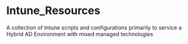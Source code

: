 # Intune_Resources
A collection of Intune scripts and configurations primarily to service a Hybrid AD Environment with mixed managed technologies
